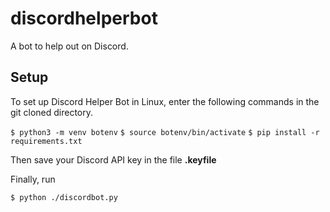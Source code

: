 # discordhelperbot
A bot to help out on Discord.

## Setup
To set up Discord Helper Bot in Linux, enter the following commands in the git cloned directory.

`$ python3 -m venv botenv`
`$ source botenv/bin/activate`
`$ pip install -r requirements.txt`

Then save your Discord API key in the file **.keyfile**

Finally, run

`$ python ./discordbot.py`



